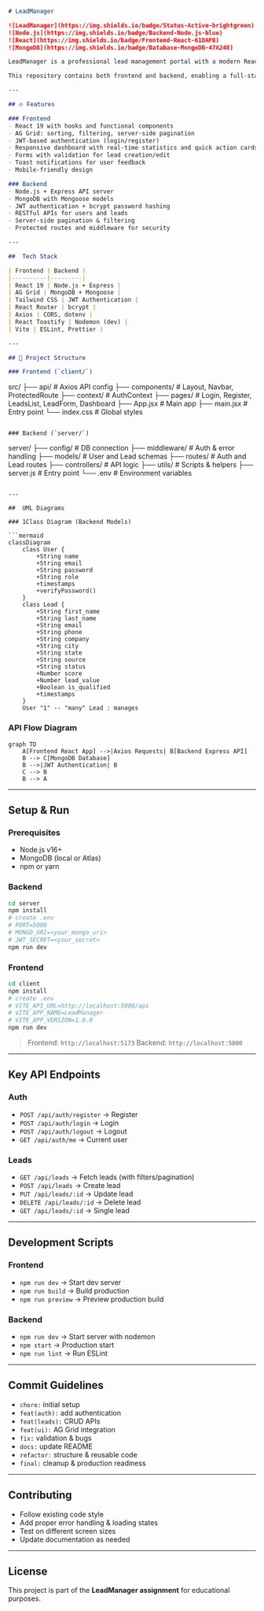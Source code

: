 
```markdown
# LeadManager 

![LeadManager](https://img.shields.io/badge/Status-Active-brightgreen)
![Node.js](https://img.shields.io/badge/Backend-Node.js-blue)
![React](https://img.shields.io/badge/Frontend-React-61DAFB)
![MongoDB](https://img.shields.io/badge/Database-MongoDB-47A248)

LeadManager is a professional lead management portal with a modern React frontend and a Node.js/Express backend. It provides secure authentication, full CRUD for leads, real-time dashboards, and advanced filtering with AG Grid.

This repository contains both frontend and backend, enabling a full-stack development experience.

---

## 🔥 Features

### Frontend
- React 19 with hooks and functional components  
- AG Grid: sorting, filtering, server-side pagination  
- JWT-based authentication (login/register)  
- Responsive dashboard with real-time statistics and quick action cards  
- Forms with validation for lead creation/edit  
- Toast notifications for user feedback  
- Mobile-friendly design  

### Backend
- Node.js + Express API server  
- MongoDB with Mongoose models  
- JWT authentication + bcrypt password hashing  
- RESTful APIs for users and leads  
- Server-side pagination & filtering  
- Protected routes and middleware for security  

---

##  Tech Stack

| Frontend | Backend |
|----------|---------|
| React 19 | Node.js + Express |
| AG Grid | MongoDB + Mongoose |
| Tailwind CSS | JWT Authentication |
| React Router | bcrypt |
| Axios | CORS, dotenv |
| React Toastify | Nodemon (dev) |
| Vite | ESLint, Prettier |

---

## 📂 Project Structure

### Frontend (`client/`)
```

src/
├── api/            # Axios API config
├── components/     # Layout, Navbar, ProtectedRoute
├── context/        # AuthContext
├── pages/          # Login, Register, LeadsList, LeadForm, Dashboard
├── App.jsx         # Main app
├── main.jsx        # Entry point
└── index.css       # Global styles

```

### Backend (`server/`)
```

server/
├── config/         # DB connection
├── middleware/     # Auth & error handling
├── models/         # User and Lead schemas
├── routes/         # Auth and Lead routes
├── controllers/    # API logic
├── utils/          # Scripts & helpers
├── server.js       # Entry point
└── .env            # Environment variables

````

---

##  UML Diagrams

### 1️Class Diagram (Backend Models)

```mermaid
classDiagram
    class User {
        +String name
        +String email
        +String password
        +String role
        +timestamps
        +verifyPassword()
    }
    class Lead {
        +String first_name
        +String last_name
        +String email
        +String phone
        +String company
        +String city
        +String state
        +String source
        +String status
        +Number score
        +Number lead_value
        +Boolean is_qualified
        +timestamps
    }
    User "1" -- "many" Lead : manages
````

### API Flow Diagram

```mermaid
graph TD
    A[Frontend React App] -->|Axios Requests| B[Backend Express API]
    B --> C[MongoDB Database]
    B -->|JWT Authentication| B
    C --> B
    B --> A
```

---

##  Setup & Run

### Prerequisites

* Node.js v16+
* MongoDB (local or Atlas)
* npm or yarn

### Backend

```bash
cd server
npm install
# create .env
# PORT=5000
# MONGO_URI=<your_mongo_uri>
# JWT_SECRET=<your_secret>
npm run dev
```

### Frontend

```bash
cd client
npm install
# create .env
# VITE_API_URL=http://localhost:5000/api
# VITE_APP_NAME=LeadManager
# VITE_APP_VERSION=1.0.0
npm run dev
```

> Frontend: `http://localhost:5173`
> Backend: `http://localhost:5000`

---

##  Key API Endpoints

### Auth

* `POST /api/auth/register` → Register
* `POST /api/auth/login` → Login
* `POST /api/auth/logout` → Logout
* `GET /api/auth/me` → Current user

### Leads

* `GET /api/leads` → Fetch leads (with filters/pagination)
* `POST /api/leads` → Create lead
* `PUT /api/leads/:id` → Update lead
* `DELETE /api/leads/:id` → Delete lead
* `GET /api/leads/:id` → Single lead

---

## Development Scripts

### Frontend

* `npm run dev` → Start dev server
* `npm run build` → Build production
* `npm run preview` → Preview production build

### Backend

* `npm run dev` → Start server with nodemon
* `npm start` → Production start
* `npm run lint` → Run ESLint

---

##  Commit Guidelines

* `chore:` initial setup
* `feat(auth):` add authentication
* `feat(leads):` CRUD APIs
* `feat(ui):` AG Grid integration
* `fix:` validation & bugs
* `docs:` update README
* `refactor:` structure & reusable code
* `final:` cleanup & production readiness

---

##  Contributing

* Follow existing code style
* Add proper error handling & loading states
* Test on different screen sizes
* Update documentation as needed

---

## License

This project is part of the **LeadManager assignment** for educational purposes.


